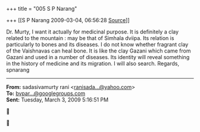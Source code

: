 +++
title = "005 S P Narang"

+++
[[S P Narang	2009-03-04, 06:56:28 [Source](https://groups.google.com/g/bvparishat/c/LEHm9XOviyQ)]]



Dr. Murty, I want it actually for medicinal purpose. It is definitely a clay related to the mountain : may be that of Simhala dviipa. Its relation is particularly to bones and its diseases. I do not know whether fragrant clay of the Vaishnavas can heal bone. It is like the clay Gazani which came from Gazani and used in a number of diseases. Its identity will reveal something in the history of medicine and its migration. I will also search. Regards, spnarang  

  

------------------------------------------------------------------------

**From:** sadasivamurty rani \<[ranisada...@yahoo.com]()\>  
**To:** [bvpar...@googlegroups.com]()  
**Sent:** Tuesday, March 3, 2009 5:16:51 PM





